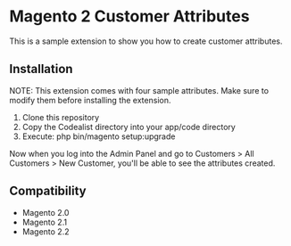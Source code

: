 # Magento 2 Customer Attributes
This is a sample extension to show you how to create customer attributes.

## Installation

NOTE:  This extension comes with four sample attributes. Make sure to modify them before installing the extension.

1. Clone this repository
2. Copy the Codealist directory into your app/code directory
3. Execute: php bin/magento setup:upgrade

Now when you log into the Admin Panel and go to Customers > All Customers > New Customer, you'll be able to see the attributes created.

## Compatibility
- Magento 2.0
- Magento 2.1
- Magento 2.2